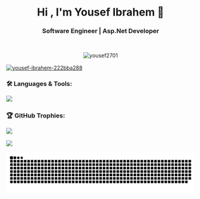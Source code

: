 <h1 align="center">Hi , I'm Yousef Ibrahem 👋</h1>
<h3 align="center">Software Engineer | Asp.Net Developer</h3>

<br/>

<p align="center"> <img src="https://komarev.com/ghpvc/?username=yousef2701&label=Profile%20views&color=0e75b6&style=flat" alt="yousef2701" height="30" /> </p>

<p align="left">
<a href="https://linkedin.com/in/yousef-ibrahem-222bba288" target="blank"><img align="center" src="https://raw.githubusercontent.com/rahuldkjain/github-profile-readme-generator/master/src/images/icons/Social/linked-in-alt.svg" alt="yousef-ibrahem-222bba288" height="60" width="80" /></a>
</p>

<h3 align="left">🛠️ Languages & Tools:</h3>
 <p align="left">
    <img height="60" src="https://go-skill-icons.vercel.app/api/icons?i=cs,dotnet,sqlserver,html,css,js,git,stackoverflow"/>
  </p>

  <h3 align="left">🏆 GitHub Trophies:</h3>
  <p align="left">
      <img src="https://github-profile-trophy.vercel.app/?username=yousef2701&theme=onestar&row=1&column=7"/>
  </p>

 <p align="left"> <!-- Languages -->
      <img src="https://github-readme-stats.vercel.app/api/top-langs?username=yousef2701&layout=compact&langs_count=6&theme=codeSTACKr"/>
  </p>
  
<p align="center"> <!-- Snake -->
      <img src="https://raw.githubusercontent.com/platane/snk/output/github-contribution-grid-snake-dark.svg">
  </p>
